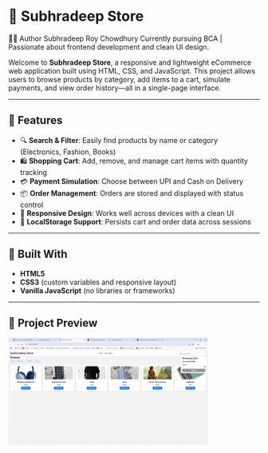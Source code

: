 # 🛒 Subhradeep Store
👨‍💻 Author
Subhradeep Roy Chowdhury
Currently pursuing BCA | Passionate about frontend development and clean UI design.


Welcome to **Subhradeep Store**, a responsive and lightweight eCommerce web application built using HTML, CSS, and JavaScript. This project allows users to browse products by category, add items to a cart, simulate payments, and view order history—all in a single-page interface.

---
## 🚀 Features

- 🔍 **Search & Filter**: Easily find products by name or category (Electronics, Fashion, Books)
- 🛍️ **Shopping Cart**: Add, remove, and manage cart items with quantity tracking
- 💳 **Payment Simulation**: Choose between UPI and Cash on Delivery
- 📦 **Order Management**: Orders are stored and displayed with status control
- 🎨 **Responsive Design**: Works well across devices with a clean UI
- 💾 **LocalStorage Support**: Persists cart and order data across sessions

---

## 🧱 Built With

- **HTML5**
- **CSS3** (custom variables and responsive layout)
- **Vanilla JavaScript** (no libraries or frameworks)

---

## 📸 Project Preview
<img src="assets/ECommerce - Google Chrome 2025-06-22 15-04-23.gif">
